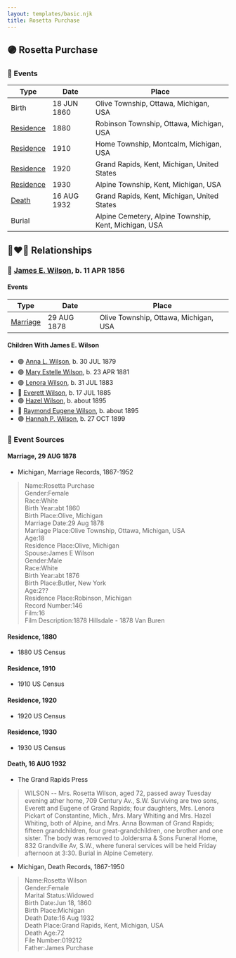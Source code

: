 ```yaml
---
layout: templates/basic.njk
title: Rosetta Purchase
---
```

## 🟣 Rosetta Purchase

### 📆 Events

Type | Date | Place
------ | ------ | ------
Birth | 18 JUN 1860 | Olive Township, Ottawa, Michigan, USA
[Residence](#event-59baf74e-67b9-4e1d-b646-74253777171f) | 1880 | Robinson Township, Ottawa, Michigan, USA
[Residence](#event-192f645d-130e-4f05-be23-a28b25813908) | 1910 | Home Township, Montcalm, Michigan, USA
[Residence](#event-ea71ea94-28e5-41eb-b060-4ccd4487bef9) | 1920 | Grand Rapids, Kent, Michigan, United States
[Residence](#event-36289ac8-324d-4052-9ce0-f1fb46321a2a) | 1930 | Alpine Township, Kent, Michigan, USA
[Death](#event-8b16394a-139d-4515-9377-53fad7990282) | 16 AUG 1932 | Grand Rapids, Kent, Michigan, United States
Burial |  | Alpine Cemetery, Alpine Township, Kent, Michigan, USA

## 👩‍❤️‍👨 Relationships

### 🔵 [James E. Wilson](/people/5/54950695), b. 11 APR 1856

#### Events

Type | Date | Place
------ | ------ | ------
[Marriage](#event-21244cf2-bb81-4961-b549-6c9cc6ad87da) | 29 AUG 1878 | Olive Township, Ottawa, Michigan, USA
#### Children With James E. Wilson
* 🟣 [Anna L. Wilson](/people/7/73378674), b. 30 JUL 1879
* 🟣 [Mary Estelle Wilson](/people/4/46787428), b. 23 APR 1881
* 🟣 [Lenora Wilson](/people/4/43167007), b. 31 JUL 1883
* 🔵 [Everett Wilson](/people/5/5482456), b. 17 JUL 1885
* 🟣 [Hazel Wilson](/people/2/23514264), b. about 1895
* 🔵 [Raymond Eugene Wilson](/people/8/81165742), b. about 1895
* 🟣 [Hannah P. Wilson](/people/2/21937522), b. 27 OCT 1899
### 📰 Event Sources

#### <a id="event-21244cf2-bb81-4961-b549-6c9cc6ad87da"></a> Marriage, 29 AUG 1878
* Michigan, Marriage Records, 1867-1952
>   
  > Name:Rosetta Purchase  
  > Gender:Female  
  > Race:White  
  > Birth Year:abt 1860  
  > Birth Place:Olive, Michigan  
  > Marriage Date:29 Aug 1878  
  > Marriage Place:Olive Township, Ottawa, Michigan, USA  
  > Age:18  
  > Residence Place:Olive, Michigan  
  > Spouse:James E Wilson  
  > Gender:Male  
  > Race:White  
  > Birth Year:abt 1876  
  > Birth Place:Butler, New York  
  > Age:2??  
  > Residence Place:Robinson, Michigan  
  > Record Number:146  
  > Film:16  
  > Film Description:1878 Hillsdale - 1878 Van Buren

#### <a id="event-59baf74e-67b9-4e1d-b646-74253777171f"></a> Residence, 1880
* 1880 US Census

#### <a id="event-192f645d-130e-4f05-be23-a28b25813908"></a> Residence, 1910
* 1910 US Census

#### <a id="event-ea71ea94-28e5-41eb-b060-4ccd4487bef9"></a> Residence, 1920
* 1920 US Census

#### <a id="event-36289ac8-324d-4052-9ce0-f1fb46321a2a"></a> Residence, 1930
* 1930 US Census

#### <a id="event-8b16394a-139d-4515-9377-53fad7990282"></a> Death, 16 AUG 1932
* The Grand Rapids Press
>   
  > WILSON -- Mrs. Rosetta Wilson, aged 72, passed away Tuesday evening ather home, 709 Century Av., S.W. Surviving are two sons, Everett and Eugene of Grand Rapids; four daughters, Mrs. Lenora Pickart of Constantine, Mich., Mrs. Mary Whiting and Mrs. Hazel Whiting, both of Alpine, and Mrs. Anna Bowman of Grand Rapids; fifteen grandchildren, four great-grandchildren, one brother and one sister. The body was removed to Joldersma & Sons Funeral Home, 832 Grandville Av, S.W., where funeral services will be held Friday afternoon at 3:30. Burial in Alpine Cemetery.
* Michigan, Death Records, 1867-1950
>   
  > Name:Rosetta Wilson  
  > Gender:Female  
  > Marital Status:Widowed  
  > Birth Date:Jun 18, 1860  
  > Birth Place:Michigan  
  > Death Date:16 Aug 1932  
  > Death Place:Grand Rapids, Kent, Michigan, USA  
  > Death Age:72  
  > File Number:019212  
  > Father:James Purchase
